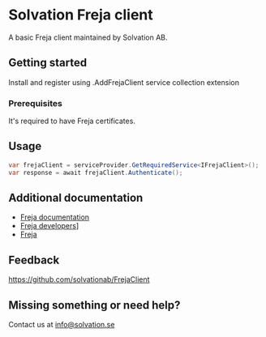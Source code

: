 ﻿# Solvation Freja client

A basic Freja client maintained by Solvation AB.

## Getting started

Install and register using .AddFrejaClient service collection extension

### Prerequisites

It's required to have Freja certificates.

## Usage

```csharp
var frejaClient = serviceProvider.GetRequiredService<IFrejaClient>();
var response = await frejaClient.Authenticate();
```

## Additional documentation

- [Freja documentation](https://frejaeid.atlassian.net/wiki/spaces/DOC/overview)
- [Freja developers](https://org.frejaeid.com/for-utvecklare/)]
- [Freja](https://www.freja.se/)

## Feedback

https://github.com/solvationab/FrejaClient

## Missing something or need help?

Contact us at info@solvation.se


